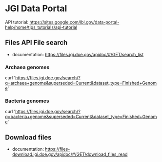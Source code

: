 # JGI Data Portal 

API tutorial: https://sites.google.com/lbl.gov/data-portal-help/home/tips_tutorials/api-tutorial

## Files API File search

- documentation: https://files.jgi.doe.gov/apidoc/#/GET/search_list

### Archaea genomes

curl 'https://files.jgi.doe.gov/search/?q=archaea+genome&superseded=Current&dataset_type=Finished+Genome'

### Bacteria genomes

curl 'https://files.jgi.doe.gov/search/?q=bacteria+genome&superseded=Current&dataset_type=Finished+Genome'

## Download files

- documentation: https://files-download.jgi.doe.gov/apidoc/#/GET/download_files_read
